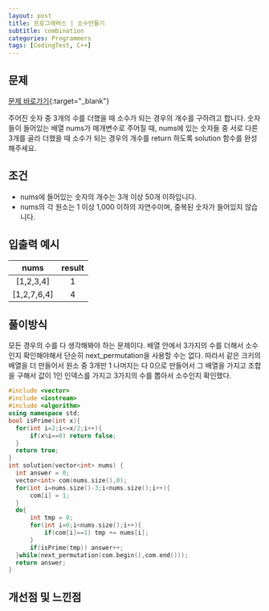 ```yaml
---
layout: post
title: 프로그래머스 | 소수만들기
subtitle: combination
categories: Programmers
tags: [CodingTest, C++]
---
```


## 문제
[문제 바로가기](https://school.programmers.co.kr/learn/courses/30/lessons/12977?language=cpp){:target="_blank"}

주어진 숫자 중 3개의 수를 더했을 때 소수가 되는 경우의 개수를 구하려고 합니다. 숫자들이 들어있는 배열 nums가 매개변수로 주어질 때, nums에 있는 숫자들 중 서로 다른 3개를 골라 더했을 때 소수가 되는 경우의 개수를 return 하도록 solution 함수를 완성해주세요.

## 조건

- nums에 들어있는 숫자의 개수는 3개 이상 50개 이하입니다.
- nums의 각 원소는 1 이상 1,000 이하의 자연수이며, 중복된 숫자가 들어있지 않습니다.


## 입출력 예시

  |nums|result|
  |:--:|:--:|
  |[1,2,3,4]|1|
  |[1,2,7,6,4]|4|
  

## 풀이방식
  모든 경우의 수를 다 생각해봐야 하는 문제이다.
  배열 안에서 3가지의 수를 더해서 소수인지 확인해야해서 단순히 next_permutation을 사용할 수는 없다. 따라서 같은 크키의 배열을 더 만들어서 원소 중 3개만 1 나머지는 다 0으로 만들어서 그 배열을 가지고 조합을 구해서 값이 1인 인덱스를 가지고 3가지의 수를 뽑아서 소수인지 확인했다.

  ```cpp
#include <vector>
#include <iostream>
#include <algorithm>
using namespace std;
bool isPrime(int x){
    for(int i=2;i<=x/2;i++){
        if(x%i==0) return false;
    }
    return true;
}
int solution(vector<int> nums) {
    int answer = 0;
    vector<int> com(nums.size(),0);
    for(int i=nums.size()-3;i<nums.size();i++){
        com[i] = 1;
    }
    do{
        int tmp = 0;
        for(int i=0;i<nums.size();i++){
            if(com[i]==1) tmp += nums[i];
        }
        if(isPrime(tmp)) answer++;
    }while(next_permutation(com.begin(),com.end()));
    return answer;
}
```

## 개선점 및 느낀점